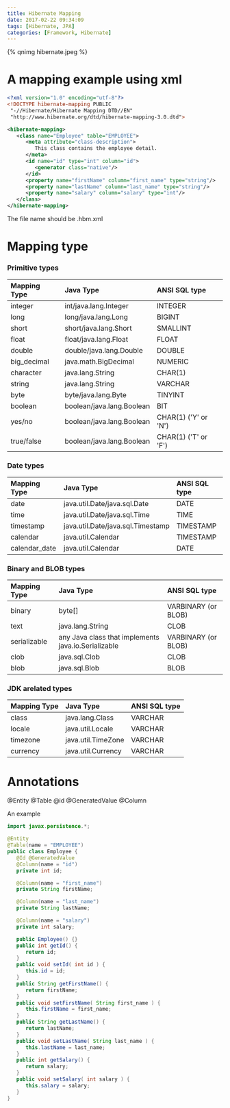 ```yaml
---
title: Hibernate Mapping
date: 2017-02-22 09:34:09
tags: [Hibernate, JPA]
categories: [Framework, Hibernate]
---
```


{% qnimg hibernate.jpeg %}

# A mapping example using xml
```xml
<?xml version="1.0" encoding="utf-8"?>
<!DOCTYPE hibernate-mapping PUBLIC 
 "-//Hibernate/Hibernate Mapping DTD//EN"
 "http://www.hibernate.org/dtd/hibernate-mapping-3.0.dtd"> 

<hibernate-mapping>
   <class name="Employee" table="EMPLOYEE">
      <meta attribute="class-description">
         This class contains the employee detail. 
      </meta>
      <id name="id" type="int" column="id">
         <generator class="native"/>
      </id>
      <property name="firstName" column="first_name" type="string"/>
      <property name="lastName" column="last_name" type="string"/>
      <property name="salary" column="salary" type="int"/>
   </class>
</hibernate-mapping>
```

The file name should be <classname>.hbm.xml

# Mapping type
### Primitive types
|Mapping Type|Java Type|ANSI SQL type|
|:-|:-|:-|
|integer|int/java.lang.Integer|INTEGER|
|long|long/java.lang.Long|BIGINT|
|short|short/java.lang.Short|SMALLINT|
|float|float/java.lang.Float|FLOAT|
|double|double/java.lang.Double|DOUBLE|
|big_decimal|java.math.BigDecimal|NUMERIC|
|character|java.lang.String|CHAR(1)|
|string|java.lang.String|VARCHAR|
|byte|byte/java.lang.Byte|TINYINT|
|boolean|boolean/java.lang.Boolean|BIT|
|yes/no|boolean/java.lang.Boolean|CHAR(1) ('Y' or 'N')|
|true/false|boolean/java.lang.Boolean|CHAR(1) ('T' or 'F')|

### Date types
|Mapping Type|Java Type|ANSI SQL type|
|:-|:-|:-|
|date|java.util.Date/java.sql.Date|DATE|
|time|java.util.Date/java.sql.Time|TIME|
|timestamp|java.util.Date/java.sql.Timestamp|TIMESTAMP|
|calendar|java.util.Calendar|TIMESTAMP|
|calendar_date|java.util.Calendar|DATE|

### Binary and BLOB types
|Mapping Type|Java Type|ANSI SQL type|
|:-|:-|:-|
|binary|byte[]|VARBINARY (or BLOB)|
|text|java.lang.String|CLOB|
|serializable|any Java class that implements java.io.Serializable|VARBINARY (or BLOB)|
|clob|java.sql.Clob|CLOB|
|blob|java.sql.Blob|BLOB|

### JDK arelated types
|Mapping Type|Java Type|ANSI SQL type|
|:-|:-|:-|
|class|java.lang.Class|VARCHAR|
|locale|java.util.Locale|VARCHAR|
|timezone|java.util.TimeZone|VARCHAR|
|currency|java.util.Currency|VARCHAR|

# Annotations

@Entity @Table @id @GeneratedValue @Column

An example 
```Java
import javax.persistence.*;

@Entity
@Table(name = "EMPLOYEE")
public class Employee {
   @Id @GeneratedValue
   @Column(name = "id")
   private int id;

   @Column(name = "first_name")
   private String firstName;

   @Column(name = "last_name")
   private String lastName;

   @Column(name = "salary")
   private int salary;  

   public Employee() {}
   public int getId() {
      return id;
   }
   public void setId( int id ) {
      this.id = id;
   }
   public String getFirstName() {
      return firstName;
   }
   public void setFirstName( String first_name ) {
      this.firstName = first_name;
   }
   public String getLastName() {
      return lastName;
   }
   public void setLastName( String last_name ) {
      this.lastName = last_name;
   }
   public int getSalary() {
      return salary;
   }
   public void setSalary( int salary ) {
      this.salary = salary;
   }
}
```
